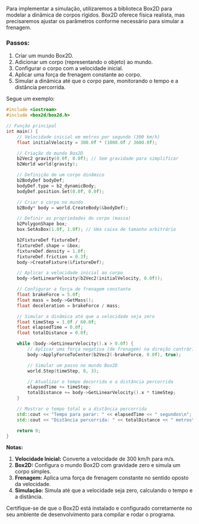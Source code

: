 Para implementar a simulação, utilizaremos a biblioteca Box2D para modelar a dinâmica de corpos rígidos. Box2D oferece física realista, mas precisaremos ajustar os parâmetros conforme necessário para simular a frenagem.

### Passos:

1. Criar um mundo Box2D.
2. Adicionar um corpo (representando o objeto) ao mundo.
3. Configurar o corpo com a velocidade inicial.
4. Aplicar uma força de frenagem constante ao corpo.
5. Simular a dinâmica até que o corpo pare, monitorando o tempo e a distância percorrida.

Segue um exemplo:

```cpp
#include <iostream>
#include <box2d/box2d.h>

// Função principal
int main() {
    // Velocidade inicial em metros por segundo (300 km/h)
    float initialVelocity = 300.0f * (1000.0f / 3600.0f);

    // Criação do mundo Box2D
    b2Vec2 gravity(0.0f, 0.0f); // Sem gravidade para simplificar
    b2World world(gravity);

    // Definição de um corpo dinâmico
    b2BodyDef bodyDef;
    bodyDef.type = b2_dynamicBody;
    bodyDef.position.Set(0.0f, 0.0f);

    // Criar o corpo no mundo
    b2Body* body = world.CreateBody(&bodyDef);

    // Definir as propriedades do corpo (massa)
    b2PolygonShape box;
    box.SetAsBox(1.0f, 1.0f); // Uma caixa de tamanho arbitrário

    b2FixtureDef fixtureDef;
    fixtureDef.shape = &box;
    fixtureDef.density = 1.0f;
    fixtureDef.friction = 0.3f;
    body->CreateFixture(&fixtureDef);

    // Aplicar a velocidade inicial ao corpo
    body->SetLinearVelocity(b2Vec2(initialVelocity, 0.0f));

    // Configurar a força de frenagem constante
    float brakeForce = 5.0f;
    float mass = body->GetMass();
    float deceleration = brakeForce / mass;

    // Simular a dinâmica até que a velocidade seja zero
    float timeStep = 1.0f / 60.0f;
    float elapsedTime = 0.0f;
    float totalDistance = 0.0f;

    while (body->GetLinearVelocity().x > 0.0f) {
        // Aplicar uma força negativa (de frenagem) na direção contrária
        body->ApplyForceToCenter(b2Vec2(-brakeForce, 0.0f), true);

        // Simular um passo no mundo Box2D
        world.Step(timeStep, 8, 3);

        // Atualizar o tempo decorrido e a distância percorrida
        elapsedTime += timeStep;
        totalDistance += body->GetLinearVelocity().x * timeStep;
    }

    // Mostrar o tempo total e a distância percorrida
    std::cout << "Tempo para parar: " << elapsedTime << " segundos\n";
    std::cout << "Distância percorrida: " << totalDistance << " metros\n";

    return 0;
}
```

**Notas:**

1. **Velocidade Inicial:** Converte a velocidade de 300 km/h para m/s.
2. **Box2D:** Configura o mundo Box2D com gravidade zero e simula um corpo simples.
3. **Frenagem:** Aplica uma força de frenagem constante no sentido oposto da velocidade.
4. **Simulação:** Simula até que a velocidade seja zero, calculando o tempo e a distância.

Certifique-se de que o Box2D está instalado e configurado corretamente no seu ambiente de desenvolvimento para compilar e rodar o programa.
